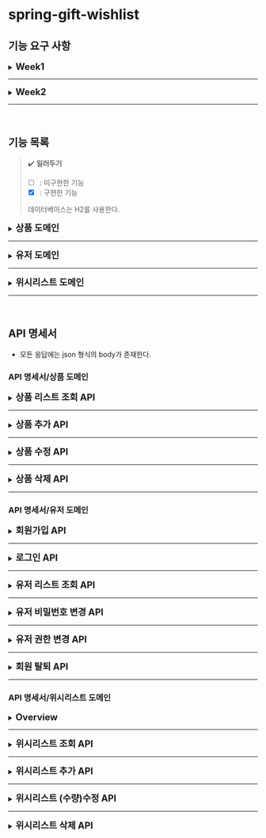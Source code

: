 # spring-gift-wishlist

## 기능 요구 사항

<details>
<summary><span style="font-size:1.3em;font-weight:bold">Week1</span></summary>

### week1/step1

상품을 조회, 추가, 수정, 삭제할 수 있는 간단한 HTTP API를 구현한다.

- HTTP 요청과 응답은 JSON 형식으로 주고받는다.
- 현재는 별도의 데이터베이스가 없으므로 적절한 자바 컬렉션 프레임워크를 사용하여 메모리에 저장한다.

### week1/step2

상품을 조회, 추가, 수정, 삭제할 수 있는 관리자 화면을 구현한다.

- Thymeleaf를 사용하여 서버 사이드 렌더링을 구현한다.
- 기본적으로는 HTML 폼 전송 등을 이용한 페이지 이동을 기반으로 하지만, 자바스크립트를 이용한 비동기 작업에 관심이 있다면 이미 만든 상품 API를 이용하여 AJAX 등의 방식을 적용할 수 있다.
- 상품 이미지의 경우, 파일을 업로드하지 않고 URL을 직접 입력한다.

### week1/step3

자바 컬렉션 프레임워크를 사용하여 메모리에 저장하던 상품 정보를 데이터베이스에 저장한다.

- 프로그래밍 요구사항
  - 메모리에 저장하고 있던 모든 코드를 제거하고 H2 데이터베이스를 사용하도록 변경한다.
  - 사용하는 테이블은 애플리케이션이 실행될 때 구축되어야 한다.

</details>

---

<details>
<summary><span style="font-size:1.3em;font-weight:bold">Week2</span></summary>

### week2/step1

상품을 추가하거나 수정하는 경우, 클라이언트로부터 잘못된 값이 전달될 수 있다. 잘못된 값이 전달되면 클라이언트가 어떤 부분이 왜 잘못되었는지 인지할 수 있도록 응답을 제공한다.

- 상품 이름은 공백을 포함하여 최대 15자까지 입력할 수 있다.
- 사용 가능 특수 문자
  - `(`, `)`, `[`, `]`, `+`, `-`, `&`, `/`, `_`
  -  이외 특수 문자 사용 불가
- `카카오`가 포함된 문구는 담당 MD와 협의한 경우에만 사용할 수 있다.

### week2/step2

사용자가 회원 가입, 로그인, 추후 회원별 기능을 이용할 수 있도록 구현한다.

- 회원은 이메일과 비밀번호를 입력하여 가입한다.
- 토큰을 받으려면 이메일과 비밀번호를 보내야 하며, 가입한 이메일과 비밀번호가 일치하면 토큰이 발급된다.
- 토큰을 생성하는 방법에는 여러 가지가 있다. 방법 중 하나를 선택한다.
- (선택) 회원을 조회, 추가, 수정, 삭제할 수 있는 관리자 화면을 구현한다.

아래 예시와 같이 HTTP 메시지를 주고받도록 구현한다.

- 회원 가입/Request

  ```http request
  POST /members/register HTTP/1.1
  content-type: application/json
  host: localhost:8080
  
  {
    "email": "admin@email.com",
    "password": "password"
  }
  ```

- 회원가입/Response

  ```http request
  HTTP/1.1 200
  Content-Type: application/json
  
  {
    "token": ""
  }
  ```

- 로그인/Request

  ```http request
  POST /members/login HTTP/1.1
  content-type: application/json
  host: localhost:8080
  
  {
    "email": "admin@email.com",
    "password": "password"
  }
  ```

- 로그인/Response

  ```http request
  HTTP/1.1 200
  Content-Type: application/json
  
  {
    "token": ""
  }
  ```

### week2/step3

이전 단계에서 로그인 후 받은 토큰을 사용하여 사용자별 위시 리스트 기능을 구현한다.

- 위시 리스트에 등록된 상품 목록을 조회할 수 있다.
- 위시 리스트에 상품을 추가할 수 있다.
- 위시 리스트에 담긴 상품을 삭제할 수 있다.

</details>

---

<br>



## 기능 목록

> ✔️ **일러두기**
> - [ ] : 미구현한 기능
> - [x] : 구현한 기능
>
> 데이터베이스는 H2를 사용한다.

<details>
<summary><span style="font-size:1.3em;font-weight:bold">상품 도메인</span></summary>

### 상품 도메인

#### 모델 설계

- [x] 상품을 표현하는 도메인 객체
  - 상품의 구성요소
    - id: int
    - name: string
    - price: int
    - imageUrl: string
- [x] 상품을 저장하는 데이터베이스 연동
  - [x] 데이터베이스 접근 Repository
  - [x] 스키마 SQL 및 예제 데이터 삽입 SQL 구비

#### 기능 설계(컨트롤러 설계)

- [x] 상품을 추가하는 API
- [x] 상품 리스트를 조회하는 API
- [x] 상품을 수정하는 API
- [x] 상품을 삭제하는 API

#### 예외, 검증 설계

- [x] 커스텀 예외 및 예외 핸들링
- [x] 사용자 입력 검증

#### Server-side Renderings

- [x] 상품의 조회, 추가, 수정, 삭제가 가능한 홈페이지 생성
- [x] 상품을 조회하는 홈페이지
- [x] 상품을 추가하는 홈페이지
- [x] 상품을 수정하는 홈페이지
- [x] 상품 등록시 중복 발생하면 알려주는 홈페이지
- [x] 서버사이드 렌더링 담당하는 컨트롤러

</details>

---

<details>
<summary><span style="font-size:1.3em;font-weight:bold">유저 도메인</span></summary>

### 유저 도메인

#### 모델 설계

- [x] 유저를 표현하는 도메인 객체
  - 유저의 구성요소
    - email: string (primary key)
    - password: string
      - 해시함수를 한번 거친다.
    - permission: string
      - `user`, `admin` 중 하나가 가능
- [x] 유저를 저장하는 데이터베이스 연동
  - [x] 데이터베이스 접근 Repository
  - [x] 스키마 SQL 및 예제 데이터 삽입 SQL 구비

#### 기능 설계(컨트롤러 및 서비스 설계)

- [x] 회원가입을 하는 API
- [x] 로그인하는 API
- [ ] 유저 리스트 조회 API
- [ ] 유저 비밀번호 변경 API
- [ ] 유저 권한 변경 API
- [ ] 회원 탈퇴 API

#### 예외, 검증 설계

- [x] 커스텀 예외 및 예외 핸들링

#### Server-side Renderings

- [ ] 회원가입하는 홈페이지
- [ ] 로그인하는 홈페이지
- [ ] 유저 리스트 조회 홈페이지
  - [ ] 유저 권한 변경 기능
- [ ] 비밀번호 변경 홈페이지
- [ ] 회원 탈퇴 홈페이지

</details>

---

<details>
<summary><span style="font-size:1.3em;font-weight:bold">위시리스트 도메인</span></summary>

### 위시리스트 도메인

#### 모델 설계

- [x] 위시리스트에 담길 아이템 도메인 객체 설계
  - 위시리스트 아이템 구성요소
    - productId: Long
      - FK(Products 테이블의 PK 참조)
    - userEmail: String
      - FK(Users 테이블의 PK 참조)
    - quantity: Long
      - 상품의 수량
    - PK: (productId, userEmail) 복합키
- [x] 위시리스트를 저장하는 데이터베이스 연동
  - [x] 데이터베이스(H2 사용) 접근 Repository
  - [x] 스키마 SQL 및 예제 데이터 삽입 SQL 구비

#### 기능 설계

- [ ] 위시리스트에 담긴 위시리스트 아이템 조회하는 API
- [x] 위시리스트 아이템 추가하는 API
- [ ] 위시리스트 아이템 수정하는 API
- [ ] 위시리스트 아이템 삭제하는 API

#### 예외, 검증 설계

- [ ] 커스텀 예외 및 예외 핸들링

#### Server-side Renderings

- [ ] 위시리스트 목록 조회 홈페이지
- [ ] 위시리스트 추가 기능
- [ ] 위시리스트 수정 기능
- [ ] 위시리스트 삭제 기능

</details>

---

<br>



## API 명세서

- 모든 응답에는 json 형식의 body가 존재한다.

### API 명세서/상품 도메인

<details>
<summary><span style="font-size:1.3em;font-weight:bold">상품 리스트 조회 API</span></summary>

#### 상품 리스트 조회 API/Request

| Method | URL           | Path param | Path variable | Body |
|--------|---------------|------------|---------------|------|
| GET    | /api/products | -          | -             | -    |


#### 상품 리스트 조회 API/Response

- Status
  - 200 OK
- Body

  ```json
  {
    "timestamp": "2024-01-01T00:00:00.0000000",
    "status": 200,
    "products": [
      {
        "id": 8146027,
        "name": "아이스 카페 아메리카노 T",
        "price": 4500,
        "imageUrl": "https://st.kakaocdn.net/product/gift/product/20231010111814_9a667f9eccc943648797925498bdd8a3.jpg"
      },
      {
        "id": 1,
        "name": "name",
        "price": 2000,
        "imageUrl": "url"
      },
      {},
      {}
    ]
  }
  ```

</details>

---

<details>
<summary><span style="font-size:1.3em;font-weight:bold">상품 추가 API</span></summary>

#### 상품 추가 API/Request

| Method | URL           | Path param | Path variable | Body     |
|--------|---------------|------------|---------------|----------|
| POST   | /api/products | -          | -             | Yes(*제약) |

#### 상품 추가 API/Request/Body

```json

{
  "name": "Product name",
  "price": 10000,
  "ImageUrl": "http://~"
}
```

#### 상품 추가 API/Request 제약조건

- 상품의 이름은 공백 포함 15자만 가능함
- 사용 가능 특수문자는 다음과 같음
  - `(`, `)`, `[`, `]`, `+`, `-`, `&`, `/`, `_`
  -  이외 특수 문자 사용 불가
- `카카오`가 포함된 문구는 담당 MD와 협의한 경우에만 사용할 수 있음

#### 상품 추가 API/Response(success)

- Status
  - 201 Created
- Header
  - Location: 생성된 리소스의 REST API URI
    - 예: `Location: /api/products/5`
- Body
  - 생성된 리소스의 id 및 생성된 정보를 응답함

  ```json
  {
    "timestamp": "2024-01-01T00:00:00.0000000",
    "status": 201,
    "created-product": {
      "id": 23,
      "name": "Product name",
      "price": 10000,
      "ImageUrl": "http://~"
    }
  }
  ```

#### 상품 추가 API/Response(fail)

기등록된 상품 중 name, price, ImageUrl이 모두 일치할 경우 발생함

- Status
  - 409 Conflict
- Body

  ```json
  {
    "timestamp": "2024-01-01T00:00:00.0000000",
    "status": 409,
    "message": "The product already exists."
  }
  ```

#### 상품 추가 API/Response(fail)

등록하려는 상품의 `name` 유효성을 만족하지 못한 경우 발생함

- Status
  - 400 Bad Request
- Body

  ```json
  {
    "timestamp": "2024-01-01T00:00:00.0000000",
    "status": 400,
    "message": "이름 형식이 올바르지 않습니다."
  }
  ```
  
</details>

---

<details>
<summary><span style="font-size:1.3em;font-weight:bold">상품 수정 API</span></summary> 

#### 상품 수정 API/Request

| Method | URL                | Path param | Path variable | Body |
|--------|--------------------|------------|---------------|------|
| PUT    | /api/products/{id} | -          | yes{id: int}  | yes(*제약)  |

#### 상품 수정 API/Request/Body

```json
{
  "name": "Product name",
  "price": 10000,
  "ImageUrl": "http://~"
}
```

#### 상품 수정 API/Request 제약조건

- 상품의 이름은 공백 포함 15자만 가능함
- 사용 가능 특수문자는 다음과 같음
  - `(`, `)`, `[`, `]`, `+`, `-`, `&`, `/`, `_`
  -  이외 특수 문자 사용 불가
- `카카오`가 포함된 문구는 담당 MD와 협의한 경우에만 사용할 수 있음

#### 상품 수정 API/Response(sucess)

- Status
  - 200 OK
- Body

  ```json
  {
    "timestamp": "2024-01-01T00:00:00.0000000",
    "status": 200
  }
  ```

#### 상품 수정 API/Response(fail)

- 수정하려는 상품이 존재하지 않을 경우 발생
- Status
  - 404 NOT FOUND
- Body

  ```json
  {
    "timestamp": "2024-01-01T00:00:00.0000000",
    "status": 404,
    "message": "The product was not found."
  }
  ```

#### 상품 수정 API/Response(fail)

등록하려는 상품의 `name` 유효성을 만족하지 못한 경우 발생함

- Status
  - 400 Bad Request
- Body

  ```json
  {
    "timestamp": "2024-01-01T00:00:00.0000000",
    "status": 400,
    "message": "이름 형식이 올바르지 않습니다."
  }
  ```
  
</details>

---

<details>
<summary><span style="font-size:1.3em;font-weight:bold">상품 삭제 API</span></summary>

#### 상품 삭제 API/Request

| Method | URL                | Path param | Path variable | Body |
|--------|--------------------|------------|---------------|------|
| DELETE | /api/products/{id} | -          | yes{id: int}  | -    |

#### 상품 삭제 API/Response(sucess)

- Status
  - 200 OK
- Body

  ```json
  {
    "timestamp": "2024-01-01T00:00:00.0000000",
    "status": 200
  }
  ```

#### 상품 삭제 API/Response(fail)

- 삭제하려는 상품이 존재하지 않을 경우 발생
- Status
  - 404 NOT FOUND
- Body

  ```json
  {
    "timestamp": "2024-01-01T00:00:00.0000000",
    "status": 404,
    "message": "The product was not found."
  }
  ```
  
</details>

---



### API 명세서/유저 도메인

<details>
<summary><span style="font-size:1.3em;font-weight:bold">회원가입 API</span></summary>

#### 회원가입 API/Request

| Method | URL                   | Path param | Path variable | Body |
|--------|-----------------------|------------|---------------|------|
| POST   | /api/members/register | -          | -             | yes  |

#### 회원가입 API/Request/Body

```json
{
  "email": "admin@email.com",
  "password": "password"
}
```

#### 회원가입 API/Response(sucess)

- Status
  - 200 OK
- Body

  ```json
  {
    "timestamp": "2024-01-01T00:00:00.0000000",
    "status": 200,
    "token": "your-token-is-here"
  }
  ```

#### 회원가입 API/Response(fail)

- Status
  - 409 Conflict
- Body

  ```json
  {
    "timestamp": "2024-01-01T00:00:00.0000000",
    "status": 409,
    "message": "Your email already registered. Retry with other one."
  }
  ```
  
</details>

---

<details>
<summary><span style="font-size:1.3em;font-weight:bold">로그인 API</span></summary>

#### 로그인 API/Request

| Method | URL                | Path param | Path variable | Body |
|--------|--------------------|------------|---------------|------|
| POST   | /api/members/login | -          | -             | yes  |

#### 로그인 API/Request/Body

```json
{
  "email": "admin@email.com",
  "password": "password"
}
```

#### 로그인 API/Response(sucess)

- Status
  - 200 OK
- Body

  ```json
  {
    "timestamp": "2024-01-01T00:00:00.0000000",
    "status": 200,
    "token": "your-token-is-here"
  }
  ```

#### 로그인 API/Response(fail)

- Status
  - 403 Forbidden
- Body

  ```json
  {
    "timestamp": "2024-01-01T00:00:00.0000000",
    "status": 400,
    "message": "Incorrect your email or password. Try again."
  }
  ```
  
</details>

---

<details>
<summary><span style="font-size:1.3em;font-weight:bold">유저 리스트 조회 API</span></summary>

#### 유저 리스트 조회 API/Request

| Method | URL          | Path param | Path variable | Header        | Body |
|--------|--------------|------------|---------------|---------------|------|
| GET    | /api/members | -          | -             | Authorization | -    |


#### 유저 리스트 조회 API/Request/Header

- 유저 리스트 조회 API는 관리자 권한이 필요하며, Header에 로그인 또는 회원가입으로 발급받은 토큰을 아래와 같이 `Authorization` 키와 같이 명시한다.

  ```http request
  GET /api/wishes HTTP/1.1
  content-type: application/json
  host: localhost:8080
  Authorization: Bearer your-token-string
  ```

#### 유저 리스트 조회 API/Response(sucess)

- Status
  - 200 OK
- Body

  ```json
  {
    "timestamp": "2024-01-01T00:00:00.0000000",
    "status": 200,
    "list": [
      {
        "email": "example@example.com",
        "permission": "user"
      }, {}, {}
    ]
  }
  ```

#### 유저 리스트 조회 API/Response(fail)

- 로그인하지 않았거나 권한이 부족한 경우 응답함
- Status
  - 403 Forbidden
- Body

  ```json
  {
    "timestamp": "2024-01-01T00:00:00.0000000",
    "status": 403,
    "message": "The admin permission required."
  }
  ```
  
</details>

---

<details>
<summary><span style="font-size:1.3em;font-weight:bold">유저 비밀번호 변경 API</span></summary>

#### 유저 비밀번호 변경 API/Request

| Method | URL                   | Path param | Path variable | Header        | Body |
|--------|-----------------------|------------|---------------|---------------|------|
| PUT    | /api/members/password | -          | -             | Authorization | yes  |


#### 유저 비밀번호 변경 API/Request/Header

- 유저 비밀번호 변경 API는 로그인이 필요하며, Header에 로그인 또는 회원가입으로 발급받은 토큰을 아래와 같이 `Authorization` 키와 같이 명시한다.

  ```http request
  GET /api/wishes HTTP/1.1
  content-type: application/json
  host: localhost:8080
  Authorization: Bearer your-token-string
  ```

#### 유저 비밀번호 변경 API/Request/Body

```json
{
  "email": "admin@email.com",
  "password": "password"
}
```

#### 유저 비밀번호 변경 API/Response(sucess)

- Status
  - 200 OK
- Body

  ```json
  {
    "timestamp": "2024-01-01T00:00:00.0000000",
    "status": 200
  }
  ```

#### 유저 비밀번호 변경 API/Response(fail)

- 로그인하지 않을 경우 응답한다.
- Status
  - 401 Unauthorized
- Body

  ```json
  {
    "timestamp": "2024-01-01T00:00:00.0000000",
    "status": 401,
    "message": "You need login."
  }
  ```
  
</details>

---

<details>
<summary><span style="font-size:1.3em;font-weight:bold">유저 권한 변경 API</span></summary>

#### 유저 권한 변경 API/Request

| Method | URL                     | Path param | Path variable | Header        | Body |
|--------|-------------------------|------------|---------------|---------------|------|
| POST   | /api/members/permission | -          | -             | Authorization | yes  |

#### 유저 권한 변경 API/Request/Header

- 유저 권한 변경 API는 관리자 권한이 필요하며, Header에 로그인 또는 회원가입으로 발급받은 토큰을 아래와 같이 `Authorization` 키와 같이 명시한다.

  ```http request
  GET /api/wishes HTTP/1.1
  content-type: application/json
  host: localhost:8080
  Authorization: Bearer your-token-string
  ```

#### 유저 권한 변경 API/Request/Body

```json
{
  "email": "admin@email.com",
  "password": "password"
}
```

#### 유저 권한 변경 API/Response(sucess)

- Status
  - 200 OK
- Body

  ```json
  {
    "timestamp": "2024-01-01T00:00:00.0000000",
    "status": 200
  }
  ```

#### 유저 권한 변경 API/Response(fail)

- 로그인하지 않았거나 권한이 부족한 경우 응답함
- Status
  - 403 Forbidden
- Body

  ```json
  {
    "timestamp": "2024-01-01T00:00:00.0000000",
    "status": 403,
    "message": "The admin permission required."
  }
  ```
  
</details>

---

<details>
<summary><span style="font-size:1.3em;font-weight:bold">회원 탈퇴 API</span></summary>

#### 회원 탈퇴 API/Request

| Method | URL          | Path param | Path variable | Header        | Body |
|--------|--------------|------------|---------------|---------------|------|
| DELETE | /api/members | -          | -             | Authorization | yes  |


#### 회원 탈퇴 API/Request/Header

- 회원 탈퇴 API는 로그인이 필요하며, Header에 로그인 또는 회원가입으로 발급받은 토큰을 아래와 같이 `Authorization` 키와 같이 명시한다.

  ```http request
  GET /api/wishes HTTP/1.1
  content-type: application/json
  host: localhost:8080
  Authorization: Bearer your-token-string
  ```

#### 회원 탈퇴 API/Request/Body

- 실수로 회원 탈퇴하는 것을 예방하기 위해, 비밀번호가 필요하다.

```json
{
  "email": "admin@email.com",
  "password": "password"
}
```

#### 회원 탈퇴 API/Response(sucess)

- Status
  - 204 No content
- Body

  ```json
  {
    "timestamp": "2024-01-01T00:00:00.0000000",
    "status": 204
  }
  ```

#### 회원 탈퇴 API/Response(fail)

- 로그인하지 않을 경우 응답한다.
- Status
  - 401 Unauthorized
- Body

  ```json
  {
    "timestamp": "2024-01-01T00:00:00.0000000",
    "status": 401,
    "message": "You need login."
  }
  ```

#### 회원 탈퇴 API/Response(fail)

- 이메일 또는 비밀번호가 틀릴 경우 응답한다.
- Status
  - 403 Forbidden
- Body

  ```json
  {
    "timestamp": "2024-01-01T00:00:00.0000000",
    "status": 400,
    "message": "Incorrect your email or password. Try again."
  }
  ```
  
</details>

---



### API 명세서/위시리스트 도메인

<details>
<summary><span style="font-size:1.3em;font-weight:bold">Overview</span></summary>

- 위시리스트 관련 API는 모두 인증이 필요하며, Header에 로그인 또는 회원가입으로 발급받은 토큰을 아래와 같이 `Authorization` 키와 같이 명시한다.

- 위시리스트 도메인 API/Request/Header

  ```http request
  GET /api/wishes HTTP/1.1
  content-type: application/json
  host: localhost:8080
  Authorization: Bearer your-token-string
  ```

- 비로그인 상태로 위시리스트 도메인 API를 사용할 경우, 서버는 아래의 응답을 반환한다.
  - Status
    - 401 Unauthorized
  - Body

    ```json
    {
      "timestamp": "2024-01-01T00:00:00.0000000",
      "status": 401,
      "message": "You need login."
    }
    ```
    
</details>

---

<details>
<summary><span style="font-size:1.3em;font-weight:bold">위시리스트 조회 API</span></summary>

#### 위시리스트 조회 API/Request

| Method | URL         | Path param | Path variable | Body |
|--------|-------------|------------|---------------|------|
| GET    | /api/wishes | -          | -             | -    |

#### 위시리스트 조회 API/Request/Header

```http request
GET /api/wishes HTTP/1.1
content-type: application/json
host: localhost:8080
Authorization: Bearer your-token-string
```

#### 위시리스트 조회 API/Response

- Status
  - 200 OK
- Body

  ```json
  {
    "timestamp": "2024-01-01T00:00:00.0000000",
    "status": 200,
    "wishlist": [
       { 
          "productId": 3,
          "quantity": 5 
       },
       { 
          "productId": 5,
          "quantity": 2 
       }, {}, {}   
    ]
  }
  ```
  
</details>

---

<details>
<summary><span style="font-size:1.3em;font-weight:bold">위시리스트 추가 API</span></summary>

- 위시리스트에 상품을 추가하며, 이미 담겨있는 상품인 경우 수량이 증가한다.

#### 위시리스트 추가 API/Request

| Method | URL         | Path param | Path variable | Body |
|--------|-------------|------------|---------------|------|
| POST   | /api/wishes | -          | -             | yes  |

#### 위시리스트 추가 API/Request/Body

```json
{
  "productId": 5,
  "quantity": 2
}
```

#### 위시리스트 추가 API/Response(success)

- Status
  - 200 OK
- Body
  - 위시리스트에 새로운 상품을 추가한 경우

    ```json
    {
      "timestamp": "2024-01-01T00:00:00.0000000",
      "status": 200,
      "result": {
        "action": "create",
        "currentQuantity": 2
      }
    }
    ```
- Body
  - 위시리스트에 이미 상품이 추가된 경우 (기존 수량 3, 추가 요청 수량 2라고 가정)

    ```json
    {
      "timestamp": "2024-01-01T00:00:00.0000000",
      "status": 200,
      "result": {
        "action": "add",
        "currentQuantity": 5
      }
    }
    ```

- Body
  - 수량 업데이트 후 위시리스트 수량이 0인 경우 (기존 수량 3, 추가 요청 수량 -5라고 가정)

    ```json
    {
      "timestamp": "2024-01-01T00:00:00.0000000",
      "status": 200,
      "result": {
        "action": "delete",
        "currentQuantity": 0
      }
    }
    ```

#### 위시리스트 추가 API/Response(fail)

- 위시리스트로 추가하려는 상품이 존재하지 않는 상품인 경우 발생
- Status
  - 404 Not found
- Body

  ```json
  {
    "timestamp": "2024-01-01T00:00:00.0000000",
    "status": 404,
    "message": "The product was not found."
  }
  ```
  
</details>

---

<details>
<summary><span style="font-size:1.3em;font-weight:bold">위시리스트 (수량)수정 API</span></summary>

#### 위시리스트 추가 API/Request

| Method | URL         | Path param | Path variable | Body |
|--------|-------------|------------|---------------|------|
| PUT    | /api/wishes | -          | -             | yes  |

#### 위시리스트 (수량)수정 API/Request/Body

```json
{
  "productId": 5,
  "quantity": 2
}
```

#### 위시리스트 (수량)수정 API/Response(success)

- Status
  - 200 OK
- Body

  ```json
  {
    "timestamp": "2024-01-01T00:00:00.0000000",
    "status": 200
  }
  ```

#### 위시리스트 (수량)수정 API/Response(fail) (1)

- 위시리스트에 해당 상품이 담겨있지 않는 경우 발생
- Status
  - 404 Not found
- Body

  ```json
  {
    "timestamp": "2024-01-01T00:00:00.0000000",
    "status": 404,
    "message": "The product is not included your wishlist."
  }
  ```

#### 위시리스트 (수량)수정 API/Response(fail) (2)

- 수정하려는 상품이 존재하지 않는 상품인 경우 발생
- Status
  - 404 Not found
- Body

  ```json
  {
    "timestamp": "2024-01-01T00:00:00.0000000",
    "status": 404,
    "message": "The product was not found."
  }
  ```
  
</details>

---

<details>
<summary><span style="font-size:1.3em;font-weight:bold">위시리스트 삭제 API</span></summary>

#### 위시리스트 삭제 API/Request

| Method | URL         | Path param | Path variable | Body |
|--------|-------------|------------|---------------|------|
| DELETE | /api/wishes | -          | -             | yes  |

#### 위시리스트 삭제 API/Request/Body

```json
{
  "productId": 5
}
```

#### 위시리스트 삭제 API/Response

- Status
  - 204 No content
- Body

  ```json
  {
    "timestamp": "2024-01-01T00:00:00.0000000",
    "status": 204
  }
  ```

#### 위시리스트 삭제 API/Response(fail)

- 위시리스트에 해당 상품이 담겨있지 않는 경우 발생
- Status
  - 404 Not found
- Body

  ```json
  {
    "timestamp": "2024-01-01T00:00:00.0000000",
    "status": 404,
    "message": "The product is not included your wishlist."
  }
  ```
  
</details>

<br>

